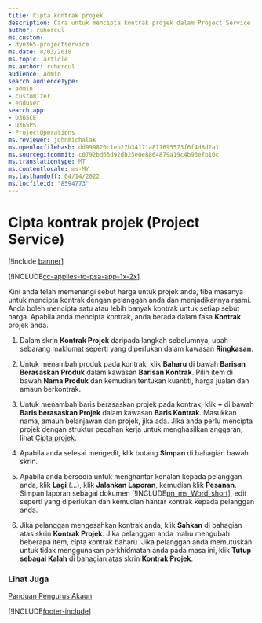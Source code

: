 ```yaml
---
title: Cipta kontrak projek
description: Cara untuk mencipta kontrak projek dalam Project Service
author: ruhercul
ms.custom:
- dyn365-projectservice
ms.date: 8/03/2018
ms.topic: article
ms.author: ruhercul
audience: Admin
search.audienceType:
- admin
- customizer
- enduser
search.app:
- D365CE
- D365PS
- ProjectOperations
ms.reviewer: johnmichalak
ms.openlocfilehash: dd999820c1eb27b34171a811695573f6f4d8d2a1
ms.sourcegitcommit: c0792bd65d92db25e0e8864879a19c4b93efb10c
ms.translationtype: MT
ms.contentlocale: ms-MY
ms.lasthandoff: 04/14/2022
ms.locfileid: "8594773"
---
```

# <a name="create-a-project-contract-project-service"></a>Cipta kontrak projek (Project Service)

[!include [banner](../includes/psa-now-project-operations.md)]

[!INCLUDE[cc-applies-to-psa-app-1x-2x](../includes/cc-applies-to-psa-app-1x-2x.md)]

Kini anda telah memenangi sebut harga untuk projek anda, tiba masanya untuk mencipta kontrak dengan pelanggan anda dan menjadikannya rasmi. Anda boleh mencipta satu atau lebih banyak kontrak untuk setiap sebut harga. Apabila anda mencipta kontrak, anda berada dalam fasa **Kontrak** projek anda.  
  
1. Dalam skrin **Kontrak Projek** daripada langkah sebelumnya, ubah sebarang maklumat seperti yang diperlukan dalam kawasan **Ringkasan**.  
  
2. Untuk menambah produk pada kontrak, klik **Baharu** di bawah **Barisan Berasaskan Produk** dalam kawasan **Barisan Kontrak**. Pilih item di bawah **Nama Produk** dan kemudian tentukan kuantiti, harga jualan dan amaun berkontrak.  
  
3. Untuk menambah baris berasaskan projek pada kontrak, klik **+** di bawah **Baris berasaskan Projek** dalam kawasan **Baris Kontrak**. Masukkan nama, amaun belanjawan dan projek, jika ada. Jika anda perlu mencipta projek dengan struktur pecahan kerja untuk menghasilkan anggaran, lihat [Cipta projek](../psa/create-project.md).  
  
4. Apabila anda selesai mengedit, klik butang **Simpan** di bahagian bawah skrin.  
  
5. Apabila anda bersedia untuk menghantar kenalan kepada pelanggan anda, klik **Lagi** (…), klik **Jalankan Laporan**, kemudian klik **Pesanan**. Simpan laporan sebagai dokumen [!INCLUDE[pn_ms_Word_short](../includes/pn-ms-word-short.md)], edit seperti yang diperlukan dan kemudian hantar kontrak kepada pelanggan anda.  
  
6. Jika pelanggan mengesahkan kontrak anda, klik **Sahkan** di bahagian atas skrin **Kontrak Projek**. Jika pelanggan anda mahu mengubah beberapa item, cipta kontrak baharu. Jika pelanggan anda memutuskan untuk tidak menggunakan perkhidmatan anda pada masa ini, klik **Tutup sebagai Kalah** di bahagian atas skrin **Kontrak Projek**.  
  
### <a name="see-also"></a>Lihat Juga  
 [Panduan Pengurus Akaun](../psa/account-manager-guide.md)


[!INCLUDE[footer-include](../includes/footer-banner.md)]
